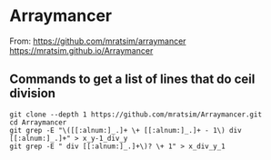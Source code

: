 # Arraymancer

From:
https://github.com/mratsim/arraymancer
https://mratsim.github.io/Arraymancer

## Commands to get a list of lines that do ceil division

```
git clone --depth 1 https://github.com/mratsim/Arraymancer.git
cd Arraymancer
git grep -E "\([[:alnum:]_.]+ \+ [[:alnum:]_.]+ - 1\) div [[:alnum:]_.]+" > x_y-1_div_y
git grep -E " div [[:alnum:]_.]+\)? \+ 1" > x_div_y_1
```
